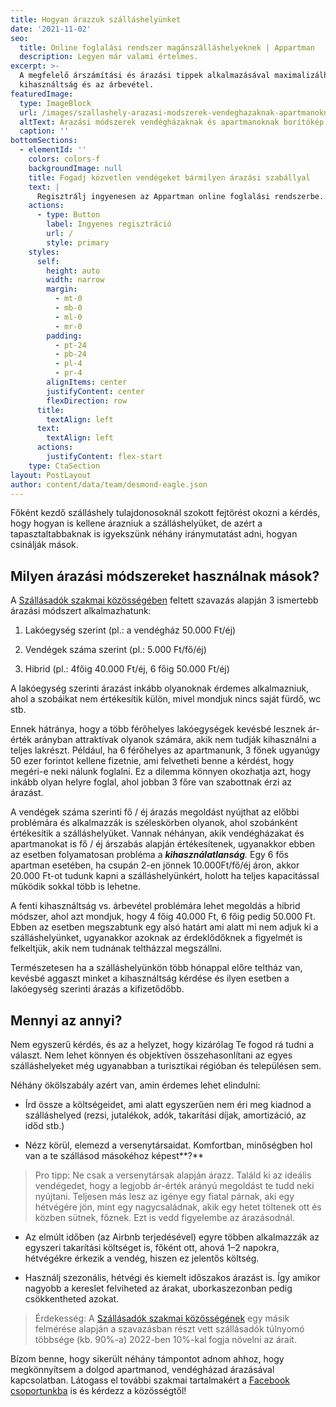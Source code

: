 ```yaml
---
title: Hogyan árazzuk szálláshelyünket
date: '2021-11-02'
seo:
  title: Online foglalási rendszer magánszálláshelyeknek | Appartman
  description: Legyen már valami értelmes.
excerpt: >-
  A megfelelő árszámítási és árazási tippek alkalmazásával maximalizálható a
  kihasználtság és az árbevétel.
featuredImage:
  type: ImageBlock
  url: /images/szallashely-arazasi-modszerek-vendeghazaknak-apartmanoknak-hero.png
  altText: Árazási módszerek vendégházaknak és apartmanoknak borítókép
  caption: ''
bottomSections:
  - elementId: ''
    colors: colors-f
    backgroundImage: null
    title: Fogadj közvetlen vendégeket bármilyen árazási szabállyal
    text: |
      Regisztrálj ingyenesen az Appartman online foglalási rendszerbe.
    actions:
      - type: Button
        label: Ingyenes regisztráció
        url: /
        style: primary
    styles:
      self:
        height: auto
        width: narrow
        margin:
          - mt-0
          - mb-0
          - ml-0
          - mr-0
        padding:
          - pt-24
          - pb-24
          - pl-4
          - pr-4
        alignItems: center
        justifyContent: center
        flexDirection: row
      title:
        textAlign: left
      text:
        textAlign: left
      actions:
        justifyContent: flex-start
    type: CtaSection
layout: PostLayout
author: content/data/team/desmond-eagle.json
---
```

Főként kezdő szálláshely tulajdonosoknál szokott fejtörést okozni a kérdés, hogy hogyan is kellene árazniuk a szálláshelyüket, de azért a tapasztaltabbaknak is igyekszünk néhány iránymutatást adni, hogyan csinálják mások.

## Milyen árazási módszereket használnak mások?

A [Szállásadók szakmai közösségében](https://www.facebook.com/groups/szallasadok) feltett szavazás alapján 3 ismertebb árazási módszert alkalmazhatunk:

1.  Lakóegység szerint (pl.: a vendégház 50.000 Ft/éj)

2.  Vendégek száma szerint (pl.: 5.000 Ft/fő/éj)

3.  Hibrid (pl.: 4főig 40.000 Ft/éj, 6 főig 50.000 Ft/éj)

A lakóegység szerinti árazást inkább olyanoknak érdemes alkalmazniuk, ahol a szobáikat nem értékesítik külön, mivel mondjuk nincs saját fürdő, wc stb.

Ennek hátránya, hogy a több férőhelyes lakóegységek kevésbé lesznek ár-érték arányban attraktívak olyanok számára, akik nem tudják kihasználni a teljes lakrészt. Például, ha 6 férőhelyes az apartmanunk, 3 főnek ugyanúgy 50 ezer forintot kellene fizetnie, ami felvetheti benne a kérdést, hogy megéri-e neki nálunk foglalni. Ez a dilemma könnyen okozhatja azt, hogy inkább olyan helyre foglal, ahol jobban 3 főre van szabottnak érzi az árazást.

A vendégek száma szerinti fő / éj árazás megoldást nyújthat az előbbi problémára és alkalmazzák is széleskörben olyanok, ahol szobánként értékesítik a szálláshelyüket. Vannak néhányan, akik vendégházakat és apartmanokat is fő / éj árszabás alapján értékesítenek, ugyanakkor ebben az esetben folyamatosan probléma a ***kihasználatlanság**.* Egy 6 fős apartman esetében, ha csupán 2-en jönnek 10.000Ft/fő/éj áron, akkor 20.000 Ft-ot tudunk kapni a szálláshelyünkért, holott ha teljes kapacitással működik sokkal több is lehetne.

A fenti kihasználtság vs. árbevétel problémára lehet megoldás a hibrid módszer, ahol azt mondjuk, hogy 4 főig 40.000 Ft, 6 főig pedig 50.000 Ft. Ebben az esetben megszabtunk egy alsó határt ami alatt mi nem adjuk ki a szálláshelyünket, ugyanakkor azoknak az érdeklődőknek a figyelmét is felkeltjük, akik nem tudnának teltházzal megszállni.

Természetesen ha a szálláshelyünkön több hónappal előre teltház van, kevésbé aggaszt minket a kihasználtság kérdése és ilyen esetben a lakóegység szerinti árazás a kifizetődőbb.

## Mennyi az annyi?

Nem egyszerű kérdés, és az a helyzet, hogy kizárólag Te fogod rá tudni a választ. Nem lehet könnyen és objektíven összehasonlítani az egyes szálláshelyeket még ugyanabban a turisztikai régióban és településen sem.

Néhány ökölszabály azért van, amin érdemes lehet elindulni:

*   Írd össze a költségeidet, ami alatt egyszerűen nem éri meg kiadnod a szálláshelyed (rezsi, jutalékok, adók, takarítási díjak, amortizáció, az időd stb.)

*   Nézz körül, elemezd a versenytársaidat. Komfortban, minőségben hol van a te szállásod másokéhoz képest\*\*?\*\*

> Pro tipp: Ne csak a versenytársak alapján árazz. Találd ki az ideális vendégedet, hogy a legjobb ár-érték arányú megoldást te tudd neki nyújtani. Teljesen más lesz az igénye egy fiatal párnak, aki egy hétvégére jön, mint egy nagycsaládnak, akik egy hetet töltenek ott és közben sütnek, főznek. Ezt is vedd figyelembe az árazásodnál.

*   Az elmúlt időben (az Airbnb terjedésével) egyre többen alkalmazzák az egyszeri takarítási költséget is, főként ott, ahová 1–2 napokra, hétvégékre érkezik a vendég, hiszen ez jelentős költség.

*   Használj szezonális, hétvégi és kiemelt időszakos árazást is. Így amikor nagyobb a kereslet felviheted az árakat, uborkaszezonban pedig csökkentheted azokat.

> Érdekesség: A [Szállásadók szakmai közösségének](https://www.facebook.com/groups/szallasadok) egy másik felmérése alapján a szavazásban részt vett szállásadók túlnyomó többsége (kb. 90%-a) 2022-ben 10%-kal fogja növelni az árait.

Bízom benne, hogy sikerült néhány támpontot adnom ahhoz, hogy megkönnyítsem a dolgod apartmanod, vendégházad árazásával kapcsolatban. Látogass el további szakmai tartalmakért a [Facebook csoportunkba](https://www.facebook.com/groups/szallasadok) is és kérdezz a közösségtől!
